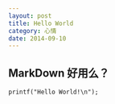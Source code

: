 ```yaml
---
layout: post
title: Hello World
category: 心情
date: 2014-09-10
---
```


## MarkDown 好用么？

```
printf("Hello World!\n");
```
